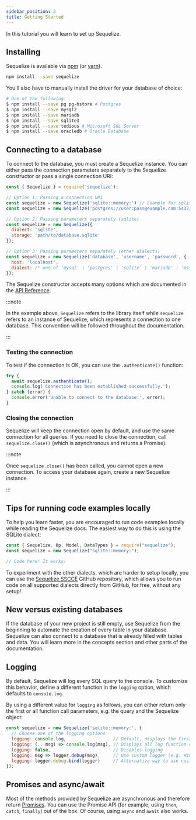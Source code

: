 ```yaml
---
sidebar_position: 2
title: Getting Started
---
```


In this tutorial you will learn to set up Sequelize.

## Installing

Sequelize is available via [npm](https://www.npmjs.com/package/sequelize) (or [yarn](https://yarnpkg.com/package/sequelize)).

```sh
npm install --save sequelize
```

You'll also have to manually install the driver for your database of choice:

```sh
# One of the following:
$ npm install --save pg pg-hstore # Postgres
$ npm install --save mysql2
$ npm install --save mariadb
$ npm install --save sqlite3
$ npm install --save tedious # Microsoft SQL Server
$ npm install --save oracledb # Oracle Database
```

## Connecting to a database

To connect to the database, you must create a Sequelize instance. You can either pass the connection parameters separately to the Sequelize constructor or pass a single connection URI:

```js
const { Sequelize } = require('sequelize');

// Option 1: Passing a connection URI
const sequelize = new Sequelize('sqlite::memory:') // Example for sqlite
const sequelize = new Sequelize('postgres://user:pass@example.com:5432/dbname') // Example for postgres

// Option 2: Passing parameters separately (sqlite)
const sequelize = new Sequelize({
  dialect: 'sqlite',
  storage: 'path/to/database.sqlite'
});

// Option 3: Passing parameters separately (other dialects)
const sequelize = new Sequelize('database', 'username', 'password', {
  host: 'localhost',
  dialect: /* one of 'mysql' | 'postgres' | 'sqlite' | 'mariadb' | 'mssql' | 'db2' | 'snowflake' | 'oracle' */
});
```

The Sequelize constructor accepts many options which are documented in the [API Reference](pathname:///api/v6/class/src/sequelize.js~Sequelize.html#instance-constructor-constructor).

:::note

In the example above, `Sequelize` refers to the library itself while `sequelize` refers to an instance of Sequelize, which represents a connection to one database. This convention will be followed throughout the documentation.

:::

### Testing the connection

To test if the connection is OK, you can use the `.authenticate()` function:

```js
try {
  await sequelize.authenticate();
  console.log('Connection has been established successfully.');
} catch (error) {
  console.error('Unable to connect to the database:', error);
}
```

### Closing the connection

Sequelize will keep the connection open by default, and use the same connection for all queries. If you need to close the connection, call `sequelize.close()` (which is asynchronous and returns a Promise).

:::note

Once `sequelize.close()` has been called, you cannot open a new connection. To access your database again, create a new Sequelize instance.

:::

## Tips for running code examples locally

To help you learn faster, you are encouraged to run code examples locally while reading the Sequelize docs. The easiest way to do this is using the SQLite dialect:

```js
const { Sequelize, Op, Model, DataTypes } = require("sequelize");
const sequelize = new Sequelize("sqlite::memory:");

// Code here! It works!
```

To experiment with the other dialects, which are harder to setup locally, you can use the [Sequelize SSCCE](https://github.com/papb/sequelize-sscce) GitHub repository, which allows you to run code on all supported dialects directly from GitHub, for free, without any setup!

## New versus existing databases

If the database of your new project is still empty, use Sequelize from the beginning to automate the creation of every table in your database. Sequelize can also connect to a database that is already filled with tables and data. You will learn more in the concepts section and other parts of the documentation.

## Logging

By default, Sequelize will log every SQL query to the console. To customize this behavior, define a different function in the `logging` option, which defaults to `console.log`.

By using a different value for `logging` as follows, you can either return only the first or all function call parameters, e.g. the query and the Sequelize object:

```js
const sequelize = new Sequelize('sqlite::memory:', {
  // Choose one of the logging options
  logging: console.log,                  // Default, displays the first parameter of the log function call
  logging: (...msg) => console.log(msg), // Displays all log function call parameters
  logging: false,                        // Disables logging
  logging: msg => logger.debug(msg),     // Use custom logger (e.g. Winston or Bunyan), displays the first parameter
  logging: logger.debug.bind(logger)     // Alternative way to use custom logger, displays all messages
});
```

## Promises and async/await

Most of the methods provided by Sequelize are asynchronous and therefore return [Promises](https://developer.mozilla.org/en-US/docs/Web/JavaScript/Reference/Global_Objects/Promise). You can use the Promise API (for example, using `then`, `catch`, `finally`) out of the box. Of course, using `async` and `await` also works.

